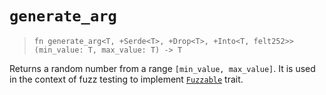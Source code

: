 # `generate_arg`

> `fn generate_arg<T, +Serde<T>, +Drop<T>, +Into<T, felt252>>(min_value: T, max_value: T) -> T`

Returns a random number from a range `[min_value, max_value]`.
It is used in the context of fuzz testing to implement [`Fuzzable`](../snforge-library/fuzzable.md) trait.
